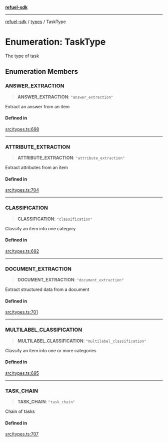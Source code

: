 [**refuel-sdk**](../../README.md)

***

[refuel-sdk](../../modules.md) / [types](../README.md) / TaskType

# Enumeration: TaskType

The type of task

## Enumeration Members

### ANSWER\_EXTRACTION

> **ANSWER\_EXTRACTION**: `"answer_extraction"`

Extract an answer from an item

#### Defined in

[src/types.ts:698](https://github.com/refuel-ai/refuel-sdk/blob/6bdaa976108229093d96ed4ea0b79dde2d2eeea9/src/types.ts#L698)

***

### ATTRIBUTE\_EXTRACTION

> **ATTRIBUTE\_EXTRACTION**: `"attribute_extraction"`

Extract attributes from an item

#### Defined in

[src/types.ts:704](https://github.com/refuel-ai/refuel-sdk/blob/6bdaa976108229093d96ed4ea0b79dde2d2eeea9/src/types.ts#L704)

***

### CLASSIFICATION

> **CLASSIFICATION**: `"classification"`

Classify an item into one category

#### Defined in

[src/types.ts:692](https://github.com/refuel-ai/refuel-sdk/blob/6bdaa976108229093d96ed4ea0b79dde2d2eeea9/src/types.ts#L692)

***

### DOCUMENT\_EXTRACTION

> **DOCUMENT\_EXTRACTION**: `"document_extraction"`

Extract structured data from a document

#### Defined in

[src/types.ts:701](https://github.com/refuel-ai/refuel-sdk/blob/6bdaa976108229093d96ed4ea0b79dde2d2eeea9/src/types.ts#L701)

***

### MULTILABEL\_CLASSIFICATION

> **MULTILABEL\_CLASSIFICATION**: `"multilabel_classification"`

Classify an item into one or more categories

#### Defined in

[src/types.ts:695](https://github.com/refuel-ai/refuel-sdk/blob/6bdaa976108229093d96ed4ea0b79dde2d2eeea9/src/types.ts#L695)

***

### TASK\_CHAIN

> **TASK\_CHAIN**: `"task_chain"`

Chain of tasks

#### Defined in

[src/types.ts:707](https://github.com/refuel-ai/refuel-sdk/blob/6bdaa976108229093d96ed4ea0b79dde2d2eeea9/src/types.ts#L707)
